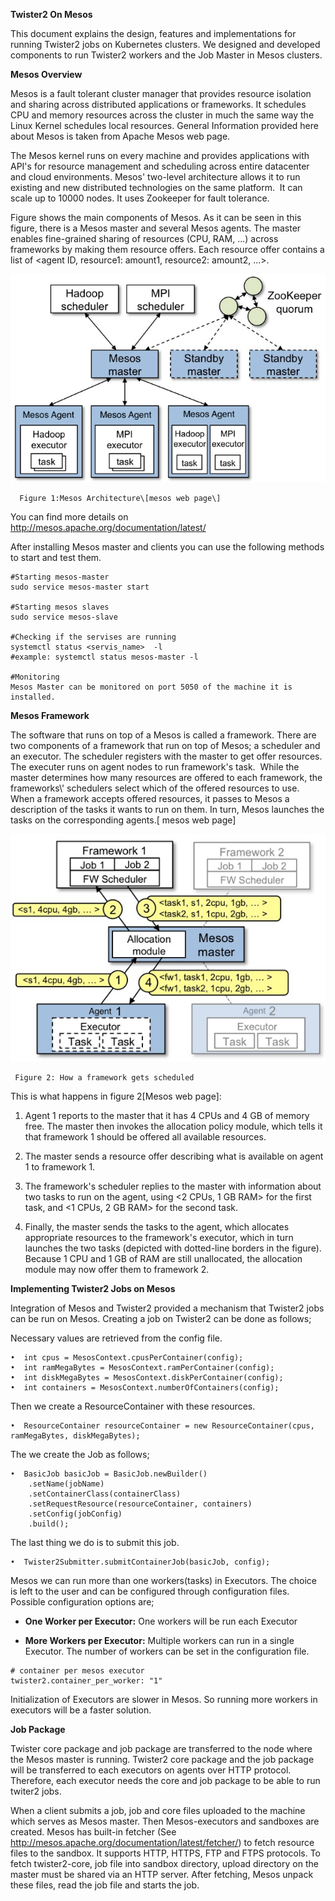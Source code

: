 **Twister2 On Mesos**

This document explains the design, features and implementations for
running Twister2 jobs on Kubernetes clusters. We designed and developed
components to run Twister2 workers and the Job Master in Mesos clusters.

**Mesos Overview**

Mesos is a fault tolerant cluster manager that provides resource
isolation and sharing across distributed applications or frameworks. It
schedules CPU and memory resources across the cluster in much the same
way the Linux Kernel schedules local resources. General Information
provided here about Mesos is taken from Apache Mesos web page.

The Mesos kernel runs on every machine and provides applications with
API's for resource management and scheduling across entire datacenter
and cloud environments. Mesos' two-level architecture allows it to run
existing and new distributed technologies on the same platform.  It can
scale up to 10000 nodes. It uses Zookeeper for fault tolerance.

Figure shows the main components of Mesos. As it can be seen in this
figure, there is a Mesos master and several Mesos agents. The master
enables fine-grained sharing of resources (CPU, RAM, ...) across
frameworks by making them resource offers. Each resource offer contains
a list of &lt;agent ID, resource1: amount1, resource2: amount2, ...&gt;.

![Mesos Architecture](mesosarchitecture.png)

      Figure 1:Mesos Architecture\[mesos web page\]

You can find more details on
<http://mesos.apache.org/documentation/latest/>

After installing Mesos master and clients you can use the following
methods to start and test them.

    #Starting mesos-master
    sudo service mesos-master start

    #Starting mesos slaves
    sudo service mesos-slave

    #Checking if the servises are running
    systemctl status <servis_name>  -l
    #example: systemctl status mesos-master -l

    #Monitoring 
    Mesos Master can be monitored on port 5050 of the machine it is installed.

**Mesos Framework**

The software that runs on top of a Mesos is called a framework. There
are two components of a framework that run on top of Mesos; a scheduler
and an executor. The scheduler registers with the master to get offer
resources. The executer runs on agent nodes to run framework's task.
 While the master determines how many resources are offered to each
framework, the frameworks\\' schedulers select which of the offered
resources to use. When a framework accepts offered resources, it passes
to Mesos a description of the tasks it wants to run on them. In turn,
Mesos launches the tasks on the corresponding agents.\[ mesos web page\]

![Mesos Framework](framework.png)

     Figure 2: How a framework gets scheduled

This is what happens in figure 2\[Mesos web page\]:

1.  Agent 1 reports to the master that it has 4 CPUs and 4 GB of memory
    free. The master then invokes the allocation policy module, which
    tells it that framework 1 should be offered all available resources.

2.  The master sends a resource offer describing what is available on
    agent 1 to framework 1.

3.  The framework's scheduler replies to the master with information
    about two tasks to run on the agent, using &lt;2 CPUs, 1 GB RAM&gt; for
    the first task, and &lt;1 CPUs, 2 GB RAM&gt; for the second task.

4.  Finally, the master sends the tasks to the agent, which allocates
    appropriate resources to the framework's executor, which in turn
    launches the two tasks (depicted with dotted-line borders in the
    figure). Because 1 CPU and 1 GB of RAM are still unallocated, the
    allocation module may now offer them to framework 2.

**Implementing Twister2 Jobs on Mesos**

Integration of Mesos and Twister2 provided a mechanism that Twister2
jobs can be run on Mesos. Creating a job on Twister2 can be done as
follows;

Necessary values are retrieved from the config file.

    •  int cpus = MesosContext.cpusPerContainer(config);
    •  int ramMegaBytes = MesosContext.ramPerContainer(config);
    •  int diskMegaBytes = MesosContext.diskPerContainer(config);
    •  int containers = MesosContext.numberOfContainers(config);

Then we create a ResourceContainer with these resources.

    •  ResourceContainer resourceContainer = new ResourceContainer(cpus, ramMegaBytes, diskMegaBytes); 

The we create the Job as follows;

    •  BasicJob basicJob = BasicJob.newBuilder()
        .setName(jobName)
        .setContainerClass(containerClass)
        .setRequestResource(resourceContainer, containers)
        .setConfig(jobConfig)
        .build();

The last thing we do is to submit this job.

    •  Twister2Submitter.submitContainerJob(basicJob, config);

Mesos we can run more than one workers(tasks) in Executors. The choice
is left to the user and can be configured through configuration files.
Possible configuration options are;

-   **One Worker per Executor:** One workers will be run each Executor

-   **More Workers per Executor:** Multiple workers can run in a single
    Executor. The number of workers can be set in the configuration
    file.

<!-- -->
    # container per mesos executor
    twister2.container_per_worker: "1"

Initialization of Executors are slower in Mesos. So running more workers
in executors will be a faster solution.

**Job Package**

Twister core package and job package are transferred to the node where
the Mesos master is running. Twister2 core package and the job package
will be transferred to each executors on agents over HTTP protocol.
Therefore, each executor needs the core and job package to be able to
run twiter2 jobs.

When a client submits a job, job and core files uploaded to the machine
which serves as Mesos master. Then Mesos-executors and sandboxes are
created. Mesos has built-in fetcher (See
<http://mesos.apache.org/documentation/latest/fetcher/>) to fetch resource
files to the sandbox. It supports HTTP, HTTPS, FTP and FTPS protocols.
To fetch twister2-core, job file into sandbox directory, upload
directory on the master must be shared via an HTTP server. After
fetching, Mesos unpack these files, read the job file and starts the
job.
